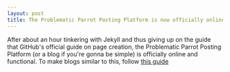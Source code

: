 ```yaml
---
layout: post
title: The Problematic Parrot Posting Platform is now officially online!
---
```


After about an hour tinkering with Jekyll and thus giving up on the guide that GitHub's
official guide on page creation, the Problematic Parrot Posting Platform (or a blog if you're gonna be simple)
is officially online and functional. To make blogs similar to this, follow [this guide](https://www.smashingmagazine.com/2014/08/build-blog-jekyll-github-pages/)
